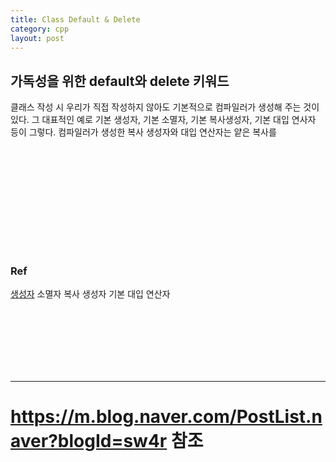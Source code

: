 ```yaml
---
title: Class Default & Delete
category: cpp
layout: post
---
```


## 가독성을 위한 default와 delete 키워드
클래스 작성 시 우리가 직접 작성하지 않아도 기본적으로 컴파일러가 생성해 주는 것이 있다. 그 대표적인 예로 기본 생성자, 기본 소멸자, 기본 복사생성자, 기본 대입 연사자 등이 그렇다. 컴파일러가 생성한 복사 생성자와 대입 연산자는 얕은 복사를 






<br><br><br><br><br><br>
---
### Ref
 <a href=""> 생성자</a>
 소멸자
 복사 생성자
 기본 대입 연산자






<br><br><br><br><br><br>

---
# <a href="https://m.blog.naver.com/PostList.naver?blogId=sw4r"> https://m.blog.naver.com/PostList.naver?blogId=sw4r </a> 참조
